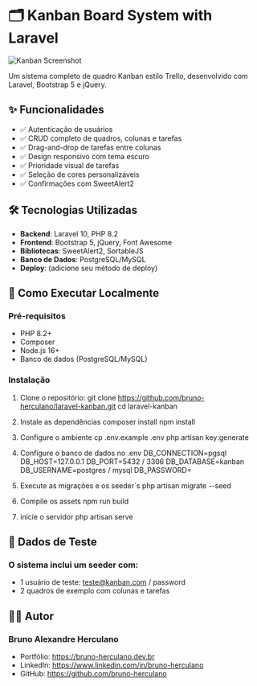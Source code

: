 # 🗂 Kanban Board System with Laravel

![Kanban Screenshot](public/img/screenshot.png)

Um sistema completo de quadro Kanban estilo Trello, desenvolvido com Laravel, Bootstrap 5 e jQuery.

## ✨ Funcionalidades

- ✅ Autenticação de usuários
- ✅ CRUD completo de quadros, colunas e tarefas
- ✅ Drag-and-drop de tarefas entre colunas
- ✅ Design responsivo com tema escuro
- ✅ Prioridade visual de tarefas
- ✅ Seleção de cores personalizáveis
- ✅ Confirmações com SweetAlert2

## 🛠 Tecnologias Utilizadas

- **Backend**: Laravel 10, PHP 8.2
- **Frontend**: Bootstrap 5, jQuery, Font Awesome
- **Bibliotecas**: SweetAlert2, SortableJS
- **Banco de Dados**: PostgreSQL/MySQL
- **Deploy**: (adicione seu método de deploy)

## 🚀 Como Executar Localmente

### Pré-requisitos

- PHP 8.2+
- Composer
- Node.js 16+
- Banco de dados (PostgreSQL/MySQL)

### Instalação

1. Clone o repositório:
git clone https://github.com/bruno-herculano/laravel-kanban.git
cd laravel-kanban

2. Instale as dependências
composer install
npm install

3. Configure o ambiente
cp .env.example .env
php artisan key:generate

4. Configure o banco de dados no .env
DB_CONNECTION=pgsql
DB_HOST=127.0.0.1
DB_PORT=5432 / 3306
DB_DATABASE=kanban
DB_USERNAME=postgres / mysql
DB_PASSWORD=

5. Execute as migrações e os seeder`s
php artisan migrate --seed

6. Compile os assets
npm run build

7. inicie o servidor
php artisan serve

## 🌟 Dados de Teste

### O sistema inclui um seeder com:

- 1 usuário de teste: teste@kanban.com / password
- 2 quadros de exemplo com colunas e tarefas

## 👨‍💻 Autor

### Bruno Alexandre Herculano

- Portfólio: https://bruno-herculano.dev.br
- LinkedIn: https://www.linkedin.com/in/bruno-herculano
- GitHub: https://github.com/bruno-herculano
